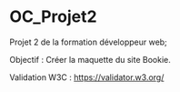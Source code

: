 # OC_Projet2
Projet 2 de la formation développeur web;

Objectif : Créer la maquette du site Bookie.

Validation W3C : https://validator.w3.org/
